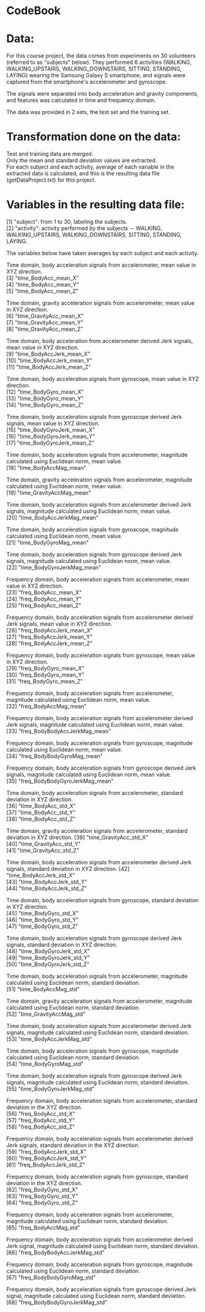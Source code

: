 CodeBook
=================

# Data:

For this course project, the data comes from experiments on 30 volunteers (referred to as "subjects" below). They performed 6 activities (WALKING, WALKING_UPSTAIRS, WALKING_DOWNSTAIRS, SITTING, STANDING, LAYING) wearing the Samsung Galaxy S smartphone, and signals were captured from the smartphone's accelerometer and gyroscope.

The signals were separated into body acceleration and gravity components, and features was calculated in time and frequency domain.

The data was provided in 2 sets, the test set and the training set.


# Transformation done on the data:

Test and training data are merged.    
Only the mean and standard deviation values are extracted.    
For each subject and each activity, average of each variable in the extracted data is calculated, and this is the resulting data file (getDataProject.txt) for this project.    


# Variables in the resulting data file:

 [1] "subject": from 1 to 30, labeling the subjects.                      
 [2] "activity": activity performed by the subjects -- WALKING, WALKING_UPSTAIRS, WALKING_DOWNSTAIRS, SITTING, STANDING, LAYING.
 
The variables below have taken averages by each subject and each activity.

Time domain, body acceleration signals from accelerometer, mean value in XYZ direction.     
 [3] "time_BodyAcc_mean_X"     
 [4] "time_BodyAcc_mean_Y"     
 [5] "time_BodyAcc_mean_Z"     
 
Time domain, gravity acceleration signals from accelerometer, mean value in XYZ direction.     
 [6] "time_GravityAcc_mean_X"     
 [7] "time_GravityAcc_mean_Y"     
 [8] "time_GravityAcc_mean_Z"     
 
Time domain, body acceleration from accelerometer derived Jerk signals, mean value in XYZ direction.     
 [9] "time_BodyAccJerk_mean_X"     
[10] "time_BodyAccJerk_mean_Y"     
[11] "time_BodyAccJerk_mean_Z"     

Time domain, body acceleration signals from gyroscope, mean value in XYZ direction.     
[12] "time_BodyGyro_mean_X"     
[13] "time_BodyGyro_mean_Y"     
[14] "time_BodyGyro_mean_Z"     

Time domain, body acceleration signals from gyroscope derived Jerk signals, mean value in XYZ direction.     
[15] "time_BodyGyroJerk_mean_X"     
[16] "time_BodyGyroJerk_mean_Y"     
[17] "time_BodyGyroJerk_mean_Z"     

Time domain, body acceleration signals from accelerometer, magnitude calculated using Euclidean norm, mean value.     
[18] "time_BodyAccMag_mean"         

Time domain, gravity acceleration signals from accelerometer, magnitude calculated using Euclidean norm, mean value.     
[19] "time_GravityAccMag_mean"      

Time domain, body acceleration signals from accelerometer derived Jerk signals, magnitude calculated using Euclidean norm, mean value.     
[20] "time_BodyAccJerkMag_mean"     

Time domain, body acceleration signals from gyroscope, magnitude calculated using Euclidean norm, mean value.     
[21] "time_BodyGyroMag_mean"        

Time domain, body acceleration signals from gyroscope derived Jerk signals, magnitude calculated using Euclidean norm, mean value.     
[22] "time_BodyGyroJerkMag_mean"  

Frequency domain, body acceleration signals from accelerometer, mean value in XYZ direction.     
[23] "freq_BodyAcc_mean_X"          
[24] "freq_BodyAcc_mean_Y"          
[25] "freq_BodyAcc_mean_Z"          

Frequency domain, body acceleration signals from accelerometer derived Jerk signals, mean value in XYZ direction.     
[26] "freq_BodyAccJerk_mean_X"      
[27] "freq_BodyAccJerk_mean_Y"      
[28] "freq_BodyAccJerk_mean_Z"      

Frequency domain, body acceleration signals from gyroscope, mean value in XYZ direction.     
[29] "freq_BodyGyro_mean_X"         
[30] "freq_BodyGyro_mean_Y"         
[31] "freq_BodyGyro_mean_Z"         

Frequency domain, body acceleration signals from accelerometer, magnitude calculated using Euclidean norm, mean value.     
[32] "freq_BodyAccMag_mean"         

Frequency domain, body acceleration signals from accelerometer derived Jerk signals, magnitude calculated using Euclidean norm, mean value.     
[33] "freq_BodyBodyAccJerkMag_mean" 

Frequency domain, body acceleration signals from gyroscope, magnitude calculated using Euclidean norm, mean value.     
[34] "freq_BodyBodyGyroMag_mean"    

Frequency domain, body acceleration signals from gyroscope derived Jerk signals, magnitude calculated using Euclidean norm, mean value.     
[35] "freq_BodyBodyGyroJerkMag_mean"     

Time domain, body acceleration signals from accelerometer, standard deviation in XYZ direction.     
[36] "time_BodyAcc_std_X"           
[37] "time_BodyAcc_std_Y"           
[38] "time_BodyAcc_std_Z"           

Time domain, gravity acceleration signals from accelerometer, standard deviation in XYZ direction.
[39] "time_GravityAcc_std_X"        
[40] "time_GravityAcc_std_Y"        
[41] "time_GravityAcc_std_Z"        

Time domain, body acceleration signals from accelerometer derived Jerk signals, standard deviation in XYZ direction.
[42] "time_BodyAccJerk_std_X"       
[43] "time_BodyAccJerk_std_Y"       
[44] "time_BodyAccJerk_std_Z"       

Time domain, body acceleration signals from gyroscope, standard deviation in XYZ direction.         
[45] "time_BodyGyro_std_X"          
[46] "time_BodyGyro_std_Y"          
[47] "time_BodyGyro_std_Z"          

Time domain, body acceleration signals from gyroscope derived Jerk signals, standard deviation in XYZ direction.         
[48] "time_BodyGyroJerk_std_X"      
[49] "time_BodyGyroJerk_std_Y"      
[50] "time_BodyGyroJerk_std_Z"      

Time domain, body acceleration signals from accelerometer, magnitude calculated using Euclidean norm, standard deviation.         
[51] "time_BodyAccMag_std"        

Time domain, gravity acceleration signals from accelerometer, magnitude calculated using Euclidean norm, standard deviation.         
[52] "time_GravityAccMag_std"       

Time domain, body acceleration signals from accelerometer derived Jerk signals, magnitude calculated using Euclidean norm, standard deviation.         
[53] "time_BodyAccJerkMag_std"      

Time domain, body acceleration signals from gyroscope, magnitude calculated using Euclidean norm, standard deviation.         
[54] "time_BodyGyroMag_std"         

Time domain, body acceleration signals from gyroscope derived Jerk signals, magnitude calculated using Euclidean norm, standard deviation.         
[55] "time_BodyGyroJerkMag_std"     

Frequency domain, body acceleration signals from accelerometer, standard deviation in the XYZ direction.         
[56] "freq_BodyAcc_std_X"           
[57] "freq_BodyAcc_std_Y"           
[58] "freq_BodyAcc_std_Z"           

Frequency domain, body acceleration signals from accelerometer derived Jerk signals, standard deviation in the XYZ direction.         
[59] "freq_BodyAccJerk_std_X"       
[60] "freq_BodyAccJerk_std_Y"       
[61] "freq_BodyAccJerk_std_Z"       

Frequency domain, body acceleration signals from gyroscope, standard deviation in the XYZ direction.         
[62] "freq_BodyGyro_std_X"          
[63] "freq_BodyGyro_std_Y"          
[64] "freq_BodyGyro_std_Z"          

Frequency domain, body acceleration signals from accelerometer, magnitude calculated using Euclidean norm, standard deviation.         
[65] "freq_BodyAccMag_std"          

Frequency domain, body acceleration signals from accelerometer derived Jerk signal, magnitude calculated using Euclidean norm, standard deviation.         
[66] "freq_BodyBodyAccJerkMag_std"  

Frequency domain, body acceleration signals from gyroscope, magnitude calculated using Euclidean norm, standard deviation.         
[67] "freq_BodyBodyGyroMag_std"     

Frequency domain, body acceleration signals from gyroscope derived Jerk signal, magnitude calculated using Euclidean norm, standard deviation.         
[68] "freq_BodyBodyGyroJerkMag_std"